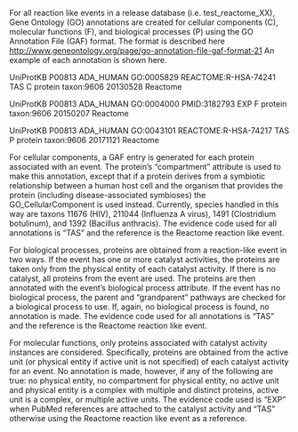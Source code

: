 For all reaction like events in a release database (i.e. test_reactome_XX), Gene Ontology (GO) annotations are created for cellular components (C), molecular functions (F), and biological processes (P) using the GO Annotation File (GAF) format. The format is described here http://www.geneontology.org/page/go-annotation-file-gaf-format-21
An example of each annotation is shown here.

UniProtKB	P00813	ADA_HUMAN	GO:0005829	REACTOME:R-HSA-74241	TAS	C	protein	taxon:9606 20130528	Reactome

UniProtKB	P00813	ADA_HUMAN	GO:0004000	PMID:3182793	EXP	F	protein	taxon:9606 20150207	Reactome

UniProtKB	P00813	ADA_HUMAN	GO:0043101	REACTOME:R-HSA-74217	TAS	P	protein	taxon:9606 20171121	Reactome

For cellular components, a GAF entry is generated for each protein associated with an event. The protein’s “compartment” attribute is used to make this annotation, except that if a protein derives from a symbiotic relationship between a human host cell and the organism that provides the protein (including disease-associated symbioses) the GO_CellularComponent is used instead. Currently, species handled in this way are taxons 11676 (HIV), 211044 (Influenza A virus), 1491 (Clostridium botulinum), and 1392 (Bacillus anthracis). The evidence code used for all annotations is “TAS” and the reference is the Reactome reaction like event.

For biological processes, proteins are obtained from a reaction-like event in two ways. If the event has one or more catalyst activities, the proteins are taken only from the physical entity of each catalyst activity. If there is no catalyst, all proteins from the event are used. The proteins are then annotated with the event’s biological process attribute. If the event has no biological process, the parent and “grandparent” pathways are checked for a biological process to use. If, again, no biological process is found, no annotation is made. The evidence code used for all annotations is “TAS” and the reference is the Reactome reaction like event.

For molecular functions, only proteins associated with catalyst activity instances are considered. Specifically, proteins are obtained from the active unit (or physical entity if active unit is not specified) of each catalyst activity for an event. No annotation is made, however, if any of the following are true: no physical entity, no compartment for physical entity, no active unit and physical entity is a complex with multiple and distinct proteins, active unit is a complex, or multiple active units. The evidence code used is “EXP” when PubMed references are attached to the catalyst activity and “TAS” otherwise using the Reactome reaction like event as a reference.
